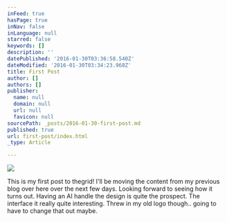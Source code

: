 ```yaml
---
inFeed: true
hasPage: true
inNav: false
inLanguage: null
starred: false
keywords: []
description: ''
datePublished: '2016-01-30T03:36:58.540Z'
dateModified: '2016-01-30T03:34:23.968Z'
title: First Post
author: []
authors: []
publisher:
  name: null
  domain: null
  url: null
  favicon: null
sourcePath: _posts/2016-01-30-first-post.md
published: true
url: first-post/index.html
_type: Article

---
```

![](https://the-grid-user-content.s3-us-west-2.amazonaws.com/33b083cc-b971-4f51-b90c-973fc3e2e12b.jpg)

This is my first post to thegrid! I'll be moving the content from my previous blog over here over the next few days. Looking forward to seeing how it turns out. Having an AI handle the design is quite the prospect. The interface it really quite interesting. Threw in my old logo though.. going to have to change that out maybe.